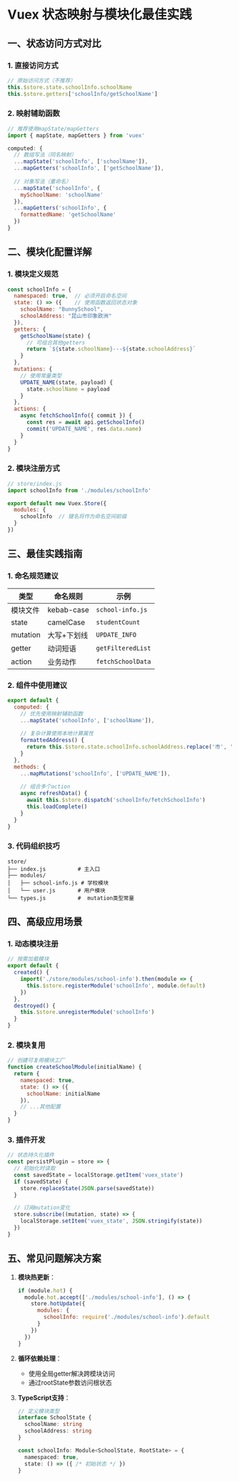 # Vuex 状态映射与模块化最佳实践

## 一、状态访问方式对比

### 1. 直接访问方式
```javascript
// 原始访问方式（不推荐）
this.$store.state.schoolInfo.schoolName
this.$store.getters['schoolInfo/getSchoolName']
```

### 2. 映射辅助函数
```javascript
// 推荐使用mapState/mapGetters
import { mapState, mapGetters } from 'vuex'

computed: {
  // 数组写法（同名映射）
  ...mapState('schoolInfo', ['schoolName']),
  ...mapGetters('schoolInfo', ['getSchoolName']),
  
  // 对象写法（重命名）
  ...mapState('schoolInfo', {
    mySchoolName: 'schoolName' 
  }),
  ...mapGetters('schoolInfo', {
    formattedName: 'getSchoolName'
  })
}
```

## 二、模块化配置详解

### 1. 模块定义规范
```javascript
const schoolInfo = {
  namespaced: true,  // 必须开启命名空间
  state: () => ({    // 使用函数返回状态对象
    schoolName: "BunnySchool",
    schoolAddress: "昆山市印象欧洲"
  }),
  getters: {
    getSchoolName(state) {
      // 可组合其他getters
      return `${state.schoolName}---${state.schoolAddress}`
    }
  },
  mutations: {
    // 使用常量类型
    UPDATE_NAME(state, payload) {
      state.schoolName = payload
    }
  },
  actions: {
    async fetchSchoolInfo({ commit }) {
      const res = await api.getSchoolInfo()
      commit('UPDATE_NAME', res.data.name)
    }
  }
}
```

### 2. 模块注册方式
```javascript
// store/index.js
import schoolInfo from './modules/schoolInfo'

export default new Vuex.Store({
  modules: {
    schoolInfo  // 键名将作为命名空间前缀
  }
})
```

## 三、最佳实践指南

### 1. 命名规范建议
| 类型     | 命名规则    | 示例              |
| -------- | ----------- | ----------------- |
| 模块文件 | kebab-case  | `school-info.js`  |
| state    | camelCase   | `studentCount`    |
| mutation | 大写+下划线 | `UPDATE_INFO`     |
| getter   | 动词短语    | `getFilteredList` |
| action   | 业务动作    | `fetchSchoolData` |

### 2. 组件中使用建议
```javascript
export default {
  computed: {
    // 优先使用映射辅助函数
    ...mapState('schoolInfo', ['schoolName']),
    
    // 复杂计算使用本地计算属性
    formattedAddress() {
      return this.$store.state.schoolInfo.schoolAddress.replace('市', '')
    }
  },
  methods: {
    ...mapMutations('schoolInfo', ['UPDATE_NAME']),
    
    // 组合多个action
    async refreshData() {
      await this.$store.dispatch('schoolInfo/fetchSchoolInfo')
      this.loadComplete()
    }
  }
}
```

### 3. 代码组织技巧
```
store/
├── index.js          # 主入口
├── modules/
│   ├── school-info.js # 学校模块
│   └── user.js       # 用户模块
└── types.js          #  mutation类型常量
```

## 四、高级应用场景

### 1. 动态模块注册
```javascript
// 按需加载模块
export default {
  created() {
    import('./store/modules/school-info').then(module => {
      this.$store.registerModule('schoolInfo', module.default)
    })
  },
  destroyed() {
    this.$store.unregisterModule('schoolInfo')
  }
}
```

### 2. 模块复用
```javascript
// 创建可复用模块工厂
function createSchoolModule(initialName) {
  return {
    namespaced: true,
    state: () => ({
      schoolName: initialName
    }),
    // ...其他配置
  }
}
```

### 3. 插件开发
```javascript
// 状态持久化插件
const persistPlugin = store => {
  // 初始化时读取
  const savedState = localStorage.getItem('vuex_state')
  if (savedState) {
    store.replaceState(JSON.parse(savedState))
  }

  // 订阅mutation变化
  store.subscribe((mutation, state) => {
    localStorage.setItem('vuex_state', JSON.stringify(state))
  })
}
```

## 五、常见问题解决方案

1. **模块热更新**：
   ```javascript
   if (module.hot) {
     module.hot.accept(['./modules/school-info'], () => {
       store.hotUpdate({
         modules: {
           schoolInfo: require('./modules/school-info').default
         }
       })
     })
   }
   ```

2. **循环依赖处理**：
   - 使用全局getter解决跨模块访问
   - 通过rootState参数访问根状态

3. **TypeScript支持**：
   ```typescript
   // 定义模块类型
   interface SchoolState {
     schoolName: string
     schoolAddress: string
   }
   
   const schoolInfo: Module<SchoolState, RootState> = {
     namespaced: true,
     state: () => ({ /* 初始状态 */ })
   }
   ```
